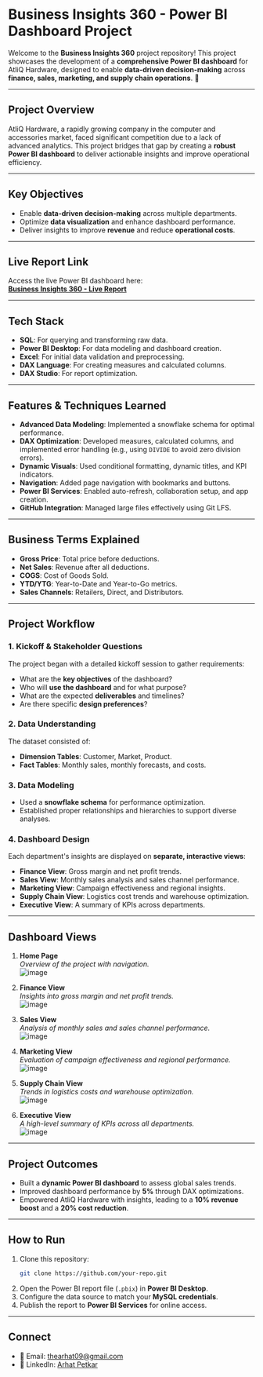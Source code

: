 
# **Business Insights 360 - Power BI Dashboard Project**

Welcome to the **Business Insights 360** project repository! This project showcases the development of a **comprehensive Power BI dashboard** for AtliQ Hardware, designed to enable **data-driven decision-making** across **finance, sales, marketing, and supply chain operations**. 🚀

---

## **Project Overview**

AtliQ Hardware, a rapidly growing company in the computer and accessories market, faced significant competition due to a lack of advanced analytics. This project bridges that gap by creating a **robust Power BI dashboard** to deliver actionable insights and improve operational efficiency.

---

## **Key Objectives**
- Enable **data-driven decision-making** across multiple departments.
- Optimize **data visualization** and enhance dashboard performance.
- Deliver insights to improve **revenue** and reduce **operational costs**.

---

## **Live Report Link**
Access the live Power BI dashboard here:  
[**Business Insights 360 - Live Report**](https://app.powerbi.com/view?r=eyJrIjoiNTNlNTBlMmUtODA1Mi00YmVhLTg0ODAtNDdjNjRiZTRjZjc0IiwidCI6ImJmYTNkZmIwLTkxZDUtNGJmNy05YTBjLWZiZjZmZjMzNzE4NyIsImMiOjEwfQ%3D%3D)

---

## **Tech Stack**
- **SQL**: For querying and transforming raw data.
- **Power BI Desktop**: For data modeling and dashboard creation.
- **Excel**: For initial data validation and preprocessing.
- **DAX Language**: For creating measures and calculated columns.
- **DAX Studio**: For report optimization.

---

## **Features & Techniques Learned**
- **Advanced Data Modeling**: Implemented a snowflake schema for optimal performance.
- **DAX Optimization**: Developed measures, calculated columns, and implemented error handling (e.g., using `DIVIDE` to avoid zero division errors).
- **Dynamic Visuals**: Used conditional formatting, dynamic titles, and KPI indicators.
- **Navigation**: Added page navigation with bookmarks and buttons.
- **Power BI Services**: Enabled auto-refresh, collaboration setup, and app creation.
- **GitHub Integration**: Managed large files effectively using Git LFS.

---

## **Business Terms Explained**
- **Gross Price**: Total price before deductions.
- **Net Sales**: Revenue after all deductions.
- **COGS**: Cost of Goods Sold.
- **YTD/YTG**: Year-to-Date and Year-to-Go metrics.
- **Sales Channels**: Retailers, Direct, and Distributors.

---

## **Project Workflow**

### **1. Kickoff & Stakeholder Questions**
The project began with a detailed kickoff session to gather requirements:
- What are the **key objectives** of the dashboard?  
- Who will **use the dashboard** and for what purpose?  
- What are the expected **deliverables** and timelines?  
- Are there specific **design preferences**?  

### **2. Data Understanding**
The dataset consisted of:  
- **Dimension Tables**: Customer, Market, Product.  
- **Fact Tables**: Monthly sales, monthly forecasts, and costs.  

### **3. Data Modeling**
- Used a **snowflake schema** for performance optimization.  
- Established proper relationships and hierarchies to support diverse analyses.

### **4. Dashboard Design**
Each department's insights are displayed on **separate, interactive views**:  
- **Finance View**: Gross margin and net profit trends.  
- **Sales View**: Monthly sales analysis and sales channel performance.  
- **Marketing View**: Campaign effectiveness and regional insights.  
- **Supply Chain View**: Logistics cost trends and warehouse optimization.  
- **Executive View**: A summary of KPIs across departments.  

---

## **Dashboard Views**

1. **Home Page**  
   _Overview of the project with navigation._  
   ![image](https://github.com/user-attachments/assets/9d4bb143-dfb1-4934-9602-0794641ef331)

2. **Finance View**  
   _Insights into gross margin and net profit trends._  
   ![image](https://github.com/user-attachments/assets/35ae4686-9f57-4cce-9032-079c53faf451)

3. **Sales View**  
   _Analysis of monthly sales and sales channel performance._  
   ![image](https://github.com/user-attachments/assets/270e39f5-d124-4d71-87a8-c978d431a863)

4. **Marketing View**  
   _Evaluation of campaign effectiveness and regional performance._  
   ![image](https://github.com/user-attachments/assets/98977bcc-36fd-4840-b4a0-8840ae9619cb)

5. **Supply Chain View**  
   _Trends in logistics costs and warehouse optimization._  
   ![image](https://github.com/user-attachments/assets/b3598b64-d2db-41a4-8824-5c9ff688c282)

6. **Executive View**  
   _A high-level summary of KPIs across all departments._  
   ![image](https://github.com/user-attachments/assets/abc81723-c5b2-407f-af64-707ffe8aa7c3)

---

## **Project Outcomes**
- Built a **dynamic Power BI dashboard** to assess global sales trends.
- Improved dashboard performance by **5%** through DAX optimizations.
- Empowered AtliQ Hardware with insights, leading to a **10% revenue boost** and a **20% cost reduction**.

---

## **How to Run**
1. Clone this repository:  
   ```bash
   git clone https://github.com/your-repo.git
   ```
2. Open the Power BI report file (`.pbix`) in **Power BI Desktop**.  
3. Configure the data source to match your **MySQL credentials**.  
4. Publish the report to **Power BI Services** for online access.  

---

## **Connect**
- 📧 Email: [thearhat09@gmail.com](mailto:thearhat09@gmail.com)  
- 🔗 LinkedIn: [Arhat Petkar](https://linkedin.com/in/arhat-petkar)

